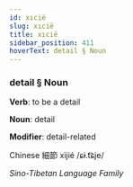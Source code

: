 ```yaml
---
id: xıcië
slug: xıcië
title: xıcië
sidebar_position: 411
hoverText: detail § Noun
---
```


### detail § Noun

**Verb**: to be a detail

**Noun**: detail

**Modifier**: detail-related

Chinese 細節 xìjié /ɕɨ.t͡ɕje/

*Sino-Tibetan Language Family*